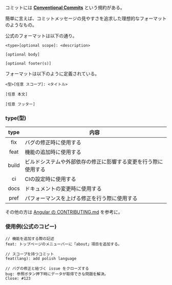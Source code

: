 コミットには **[Conventional Commits](https://www.conventionalcommits.org/ja/v1.0.0/)** という規約がある。

簡単に言えば、コミットメッセージの見やすさを追求した理想的なフォーマットのようなもの。

公式のフォーマットは以下の通り。
```
<type>[optional scope]: <description>

[optional body]

[optional footer(s)]
```
フォーマットは以下のように定義されている。
```
<型>[任意 スコープ]: <タイトル>

[任意 本文]

[任意 フッター]
```

### type(型)
|type|内容|
|:-:|-|
|fix|バグの修正時に使用する|
|feat|機能の追加時に使用する|
|build|ビルドシステムや外部依存の修正に影響する変更を行う際に使用する|
|ci|CIの設定時に使用する|
|docs|ドキュメントの変更時に使用する|
|pref|パフォーマンスを上げる修正を行う際に使用する|

その他の方は [Angular の CONTRIBUTING.md](https://github.com/angular/angular/blob/22b96b9/CONTRIBUTING.md#-commit-message-guidelines) を参考に。

### 使用例(公式のコピー)
```
// 機能を追加する際の記述
feat: トップページのメニューバーに「about」項目を追加する。

// スコープを持つコミット
feat(lang): add polish language 

// バグの修正と紐づく issue をクローズする
bug: 参照ボタン押下時にデータが取得できな問題を解決。
Close: #123
```
